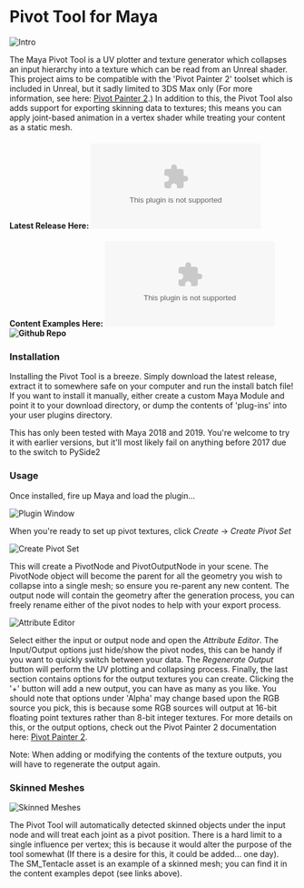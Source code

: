 # Pivot Tool for Maya

![Intro](http://freeshinythings.s3.amazonaws.com/pivots/intro_image.png)

The Maya Pivot Tool is a UV plotter and texture generator which collapses an input hierarchy into a texture which can be read from an Unreal shader. This project aims to be compatible with the 'Pivot Painter 2' toolset which is included in Unreal, but it sadly limited to 3DS Max only (For more information, see here: [Pivot Painter 2](https://docs.unrealengine.com/en-US/Engine/Content/Tools/PivotPainter/PivotPainter2/index.html).) In addition to this, the Pivot Tool also adds support for exporting skinning data to textures; this means you can apply joint-based animation in a vertex shader while treating your content as a static mesh.

#### Latest Release Here: ![Download v1.0](https://github.com/razzmatazzbaz/PivotTool/archive/v1.0.zip)
#### Content Examples Here: ![Download Content (Zip, 20MB)](https://github.com/razzmatazzbaz/PivotTool-Demo/archive/v1.0.zip) ![Github Repo](https://github.com/razzmatazzbaz/PivotTool-Demo/)



### Installation

Installing the Pivot Tool is a breeze. Simply download the latest release, extract it to somewhere safe on your computer and run the install batch file! If you want to install it manually, either create a custom Maya Module and point it to your download directory, or dump the contents of 'plug-ins' into your user plugins directory.

This has only been tested with Maya 2018 and 2019. You're welcome to try it with earlier versions, but it'll most likely fail on anything before 2017 due to the switch to PySide2

### Usage

Once installed, fire up Maya and load the plugin...

![Plugin Window](http://freeshinythings.s3.amazonaws.com/pivots/plugin.png)

When you're ready to set up pivot textures, click *Create* -> *Create Pivot Set*

![Create Pivot Set](http://freeshinythings.s3.amazonaws.com/pivots/create_pivot_set.png)

This will create a PivotNode and PivotOutputNode in your scene. The PivotNode object will become the parent for all the geometry you wish to collapse into a single mesh; so ensure you re-parent any new content. The output node will contain the geometry after the generation process, you can freely rename either of the pivot nodes to help with your export process.

![Attribute Editor](http://freeshinythings.s3.amazonaws.com/pivots/attribute_editor.png)

Select either the input or output node and open the *Attribute Editor*. The Input/Output options just hide/show the pivot nodes, this can be handy if you want to quickly switch between your data. The *Regenerate Output* button will perform the UV plotting and collapsing process. Finally, the last section contains options for the output textures you can create. Clicking the '+' button will add a new output, you can have as many as you like. You should note that options under 'Alpha' may change based upon the RGB source you pick, this is because some RGB sources will output at 16-bit floating point textures rather than 8-bit integer textures. For more details on this, or the output options, check out the Pivot Painter 2 documentation here: [Pivot Painter 2](https://docs.unrealengine.com/en-US/Engine/Content/Tools/PivotPainter/PivotPainter2/index.html).

Note: When adding or modifying the contents of the texture outputs, you will have to regenerate the output again.

### Skinned Meshes

![Skinned Meshes](http://freeshinythings.s3.amazonaws.com/pivots/skinned.png)

The Pivot Tool will automatically detected skinned objects under the input node and will treat each joint as a pivot position. There is a hard limit to a single influence per vertex; this is because it would alter the purpose of the tool somewhat (If there is a desire for this, it could be added... one day). The SM_Tentacle asset is an example of a skinned mesh; you can find it in the content examples depot (see links above).



